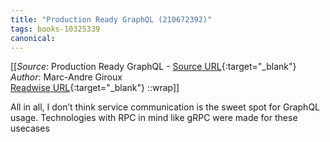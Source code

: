 ```yaml
---
title: "Production Ready GraphQL (210672392)"
tags: books-10325339
canonical: 
---
```


[[_Source_: Production Ready GraphQL - [Source URL](){:target="_blank"}<br>
_Author_: Marc-Andre Giroux<br>
[Readwise URL](https://readwise.io/open/210672392){:target="_blank"}
::wrap]]

All in all, I don’t think service communication is the sweet spot for GraphQL usage. Technologies with RPC in mind like gRPC were made for these usecases
